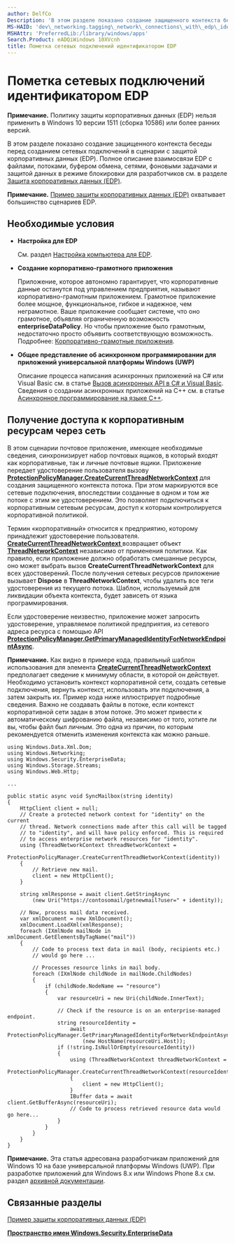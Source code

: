 ```yaml
---
author: DelfCo
Description: 'В этом разделе показано создание защищенного контекста беседы перед созданием сетевых подключений в сценарии с защитой корпоративных данных (EDP).'
MS-HAID: 'dev\_networking.tagging\_network\_connections\_with\_edp\_identity'
MSHAttr: 'PreferredLib:/library/windows/apps'
Search.Product: eADQiWindows 10XVcnh
title: Пометка сетевых подключений идентификатором EDP
---
```


# Пометка сетевых подключений идентификатором EDP

__Примечание.__ Политику защиты корпоративных данных (EDP) нельзя применить в Windows 10 версии 1511 (сборка 10586) или более ранних версий.

В этом разделе показано создание защищенного контекста беседы перед созданием сетевых подключений в сценарии с защитой корпоративных данных (EDP). Полное описание взаимосвязи EDP с файлами, потоками, буфером обмена, сетями, фоновыми задачами и защитой данных в режиме блокировки для разработчиков см. в разделе [Защита корпоративных данных (EDP)](../enterprise/edp-hub.md).

**Примечание.**  [Пример защиты корпоративных данных (EDP)](http://go.microsoft.com/fwlink/p/?LinkId=620031&clcid=0x409) охватывает большинство сценариев EDP.



## Необходимые условия


-   **Настройка для EDP**

    См. раздел [Настройка компьютера для EDP](../enterprise/edp-hub.md#set-up-your-computer-for-EDP).

-   **Создание корпоративно-грамотного приложения**

    Приложение, которое автономно гарантирует, что корпоративные данные останутся под управлением предприятия, называют корпоративно-грамотным приложением. Грамотное приложение более мощное, функциональное, гибкое и надежное, чем неграмотное. Ваше приложение сообщает системе, что оно грамотное, объявляя ограниченную возможность **enterpriseDataPolicy**. Но чтобы приложение было грамотным, недостаточно просто объявить соответствующую возможность. Подробнее: [Корпоративно-грамотные приложения](../enterprise/edp-hub.md#enterprise-enlightened-apps).

-   **Общее представление об асинхронном программировании для приложений универсальной платформы Windows (UWP)**

    Описание процесса написания асинхронных приложений на C\# или Visual Basic см. в статье [Вызов асинхронных API в C\# и Visual Basic](https://msdn.microsoft.com/library/windows/apps/mt187337). Сведения о создании асинхронных приложений на C++ см. в статье [Асинхронное программирование на языке C++](https://msdn.microsoft.com/library/windows/apps/mt187334).

## Получение доступа к корпоративным ресурсам через сеть


В этом сценарии почтовое приложение, имеющее необходимые сведения, синхронизирует набор почтовых ящиков, в который входят как корпоративные, так и личные почтовые ящики. Приложение передает удостоверение пользователя вызову [**ProtectionPolicyManager.CreateCurrentThreadNetworkContext**](https://msdn.microsoft.com/library/windows/apps/dn706025) для создания защищенного контекста потока. При этом маркируются все сетевые подключения, впоследствии созданные в одном и том же потоке с этим же удостоверением. Это позволяет подключиться к корпоративным сетевым ресурсам, доступ к которым контролируется корпоративной политикой.

Термин «корпоративный» относится к предприятию, которому принадлежит удостоверение пользователя. [
              **CreateCurrentThreadNetworkContext**
            ](https://msdn.microsoft.com/library/windows/apps/dn706025) возвращает объект [**ThreadNetworkContext**](https://msdn.microsoft.com/library/windows/apps/dn706029) независимо от применения политики. Как правило, если приложение должно обработать смешанные ресурсы, оно может выбрать вызов **CreateCurrentThreadNetworkContext** для всех удостоверений. После получения сетевых ресурсов приложение вызывает **Dispose** в **ThreadNetworkContext**, чтобы удалить все теги удостоверения из текущего потока. Шаблон, используемый для ликвидации объекта контекста, будет зависеть от языка программирования.

Если удостоверение неизвестно, приложение может запросить удостоверение, управляемое политикой предприятия, из сетевого адреса ресурса с помощью API [**ProtectionPolicyManager.GetPrimaryManagedIdentityForNetworkEndpointAsync**](https://msdn.microsoft.com/library/windows/apps/dn706027).

**Примечание.**  Как видно в примере кода, правильный шаблон использования для элемента [**CreateCurrentThreadNetworkContext**](https://msdn.microsoft.com/library/windows/apps/dn706025) предполагает сведение к минимуму области, в которой он действует. Необходимо установить контекст корпоративной сети, создать сетевые подключения, вернуть контекст, использовать эти подключения, а затем закрыть их. Пример кода ниже иллюстрирует подробные сведения. Важно не создавать файлы в потоке, если контекст корпоративной сети задан в этом потоке. Это может привести к автоматическому шифрованию файла, независимо от того, хотите ли вы, чтобы файл был личным. Это одна из причин, по которым рекомендуется отменить изменения контекста как можно раньше.



```CSharp
using Windows.Data.Xml.Dom;
using Windows.Networking;
using Windows.Security.EnterpriseData;
using Windows.Storage.Streams;
using Windows.Web.Http;

...

public static async void SyncMailbox(string identity)
{
    HttpClient client = null;
    // Create a protected network context for "identity" on the current
    // thread. Network connections made after this call will be tagged
    // to "identity", and will have policy enforced. This is required
    // to access enterprise network resources for "identity".
    using (ThreadNetworkContext threadNetworkContext = 
        ProtectionPolicyManager.CreateCurrentThreadNetworkContext(identity))
    {
        // Retrieve new mail.
        client = new HttpClient();
    }

    string xmlResponse = await client.GetStringAsync
        (new Uri("https://contosomail/getnewmail?user=" + identity));

    // Now, process mail data received.
    var xmlDocument = new XmlDocument();
    xmlDocument.LoadXml(xmlResponse);
    foreach (IXmlNode mailNode in xmlDocument.GetElementsByTagName("mail"))
    {
        // Code to process text data in mail (body, recipients etc.)
        // would go here ...

        // Processes resource links in mail body.
        foreach (IXmlNode childNode in mailNode.ChildNodes)
        {
            if (childNode.NodeName == "resource")
            {
                var resourceUri = new Uri(childNode.InnerText);

                // Check if the resource is on an enterprise-managed endpoint.
                string resourceIdentity =
                    await ProtectionPolicyManager.GetPrimaryManagedIdentityForNetworkEndpointAsync
                        (new HostName(resourceUri.Host));
                if (!string.IsNullOrEmpty(resourceIdentity))
                {
                    using (ThreadNetworkContext threadNetworkContext =
                        ProtectionPolicyManager.CreateCurrentThreadNetworkContext(resourceIdentity))
                    {
                        client = new HttpClient();
                    }
                    IBuffer data = await client.GetBufferAsync(resourceUri);
                    // Code to process retrieved resource data would go here...
                }
            }
        }
    }
}
```

**Примечание.**  Эта статья адресована разработчикам приложений для Windows 10 на базе универсальной платформы Windows (UWP). При разработке приложений для Windows 8.x или Windows Phone 8.x см. раздел [архивной документации](http://go.microsoft.com/fwlink/p/?linkid=619132).



## Связанные разделы


[Пример защиты корпоративных данных (EDP)](http://go.microsoft.com/fwlink/p/?LinkId=620031&clcid=0x409)

[**Пространство имен Windows.Security.EnterpriseData**](https://msdn.microsoft.com/library/windows/apps/dn279153)

 

 





<!--HONumber=May16_HO2-->


